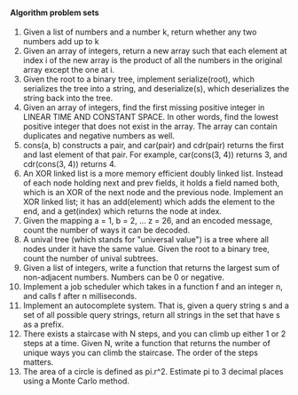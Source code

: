 #### Algorithm problem sets

1. Given a list of numbers and a number k, return whether any two numbers add up to k
2. Given an array of integers, return a new array such that each element at index i of the new array is the product of all the numbers in the original array except the one at i.
3. Given the root to a binary tree, implement serialize(root), which serializes the tree into a string, and deserialize(s), which deserializes the string back into the tree.
4. Given an array of integers, find the first missing positive integer in LINEAR TIME AND CONSTANT SPACE. In other words, find the lowest positive integer that does not exist in the array. The array can contain duplicates and negative numbers as well.
5. cons(a, b) constructs a pair, and car(pair) and cdr(pair) returns the first and last element of that pair. For example, car(cons(3, 4)) returns 3, and cdr(cons(3, 4)) returns 4.
6. An XOR linked list is a more memory efficient doubly linked list. Instead of each node holding next and prev fields, it holds a field named both, which is an XOR of the next node and the previous node. Implement an XOR linked list; it has an add(element) which adds the element to the end, and a get(index) which returns the node at index.
7. Given the mapping a = 1, b = 2, ... z = 26, and an encoded message, count the number of ways it can be decoded.
8. A unival tree (which stands for "universal value") is a tree where all nodes under it have the same value. Given the root to a binary tree, count the number of unival subtrees.
9. Given a list of integers, write a function that returns the largest sum of non-adjacent numbers. Numbers can be 0 or negative.
10. Implement a job scheduler which takes in a function f and an integer n, and calls f after n milliseconds.
11. Implement an autocomplete system. That is, given a query string s and a set of all possible query strings, return all strings in the set that have s as a prefix.
12. There exists a staircase with N steps, and you can climb up either 1 or 2 steps at a time. Given N, write a function that returns the number of unique ways you can climb the staircase. The order of the steps matters.
14. The area of a circle is defined as pi.r^2. Estimate pi to 3 decimal places using a Monte Carlo method.
